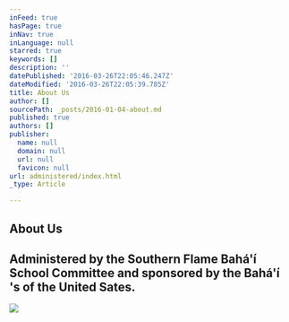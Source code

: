 ```yaml
---
inFeed: true
hasPage: true
inNav: true
inLanguage: null
starred: true
keywords: []
description: ''
datePublished: '2016-03-26T22:05:46.247Z'
dateModified: '2016-03-26T22:05:39.785Z'
title: About Us
author: []
sourcePath: _posts/2016-01-04-about.md
published: true
authors: []
publisher:
  name: null
  domain: null
  url: null
  favicon: null
url: administered/index.html
_type: Article

---
```

## About Us

## Administered by the Southern Flame Bahá'í School Committee and sponsored by the Bahá'í 's of the United Sates.
![](https://the-grid-user-content.s3-us-west-2.amazonaws.com/9e09b104-51b1-4be3-9dec-c58421d58a3e.jpg)